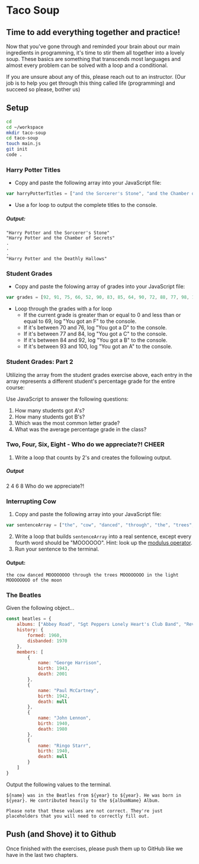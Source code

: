 # Taco Soup

## Time to add everything together and practice!

Now that you've gone through and reminded your brain about our main ingredients in programming, it's time to stir them all together into a lovely soup. These basics are something that transcends most languages and almost every problem can be solved with a loop and a conditional. 

If you are unsure about any of this, please reach out to an instructor. (Our job is to help you get through this thing called life (programming) and succeed so please, bother us)

## Setup

```sh
cd
cd ~/workspace
mkdir taco-soup
cd taco-soup
touch main.js
git init
code .
```



### Harry Potter Titles
- Copy and paste the following array into your JavaScript file:
```js
var harryPotterTitles = ["and the Sorcerer's Stone", "and the Chamber of Secrets", "and the Prisoner of Azkaban", "and the Goblet of Fire", "and the Order of the Phoenix", "and the Half-Blood Prince", "and the Deathly Hallows"];
```
- Use a for loop to output the complete titles to the console.
##### Output:
```
"Harry Potter and the Sorcerer's Stone"
"Harry Potter and the Chamber of Secrets"
.
.
.
"Harry Potter and the Deathly Hallows"
```

### Student Grades
- Copy and paste the folowing array of grades into your JavaScript file:
```js
var grades = [92, 91, 75, 66, 52, 90, 83, 85, 64, 90, 72, 88, 77, 98, 100, 73, 92]
```
- Loop through the grades with a for loop
    - If the current grade is greater than or equal to 0 and less than or equal to 69, log "You got an F" to the console.
    - If it's between 70 and 76, log "You got a D" to the console.
    - If it's between 77 and 84, log "You got a C" to the console.
    - If it's between 84 and 92, log "You got a B" to the console.
    - If it's between 93 and 100, log "You got an A" to the console.

### Student Grades: Part 2
Utilizing the array from the student grades exercise above, each entry in the array represents a different student's percentage grade for the entire course:

Use JavaScript to answer the following questions:
  1. How many students got A's?
  1. How many students got B's?
  1. Which was the most common letter grade?
  1. What was the average percentage grade in the class?

### Two, Four, Six, Eight  - Who do we appreciate?! CHEER
1. Write a loop that counts by 2's and creates the following output.

##### Output

2
4
6
8
Who do we appreciate?!

### Interrupting Cow
1. Copy and paste the following array into your JavaScript file:
```js
var sentenceArray = ["the", "cow", "danced", "through", "the", "trees", "in", "the", "light", "of", "the", "moon"];
```

2. Write a loop that builds `sentenceArray` into a real sentence, except every fourth word should be "MOOOOOO". Hint: look up the [modulus operator](https://www.w3schools.com/js/js_arithmetic.asp).
3. Run your sentence to the terminal.

#### Output:
```
the cow danced MOOOOOOOO through the trees MOOOOOOOO in the light MOOOOOOOO of the moon
```

### The Beatles
Given the following object...

```js
const beatles = {
    albums: ["Abbey Road", "Sgt Peppers Lonely Heart's Club Band", "Revolver", "Magical Mystery Tour"],
    history: {
        formed: 1960,
        disbanded: 1970
    },
    members: [
        {
            name: "George Harrison",
            birth: 1943,
            death: 2001
        },
        {
            name: "Paul McCartney",
            birth: 1942,
            death: null
        },
        {
            name: "John Lennon",
            birth: 1940,
            death: 1980
        },
        {
            name: "Ringo Starr",
            birth: 1940,
            death: null
        }
    ]
}
```

Output the following values to the terminal.

```text
${name} was in the Beatles from ${year} to ${year}. He was born in ${year}. He contributed heavily to the ${albumName} Album.

Please note that these values are not correct. They're just placeholders that you will need to correctly fill out. 
```

## Push (and Shove) it to Github

Once finished with the exercises, please push them up to GitHub like we have in the last two chapters.